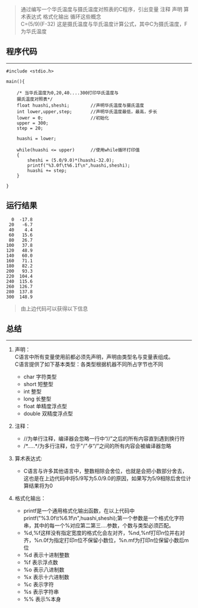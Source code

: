 > 通过编写一个华氏温度与摄氏温度对照表的C程序，引出变量 注释 声明 算术表达式 格式化输出 循环这些概念<br/>
C=(5/9)(F-32) 这是摄氏温度与华氏温度计算公式，其中C为摄氏温度，F为华氏温度


## 程序代码
---

    #include <stdio.h>
    
    main(){
    
        /* 当华氏温度为0,20,40....300打印华氏温度与
        摄氏温度对照表*/
        float huashi,sheshi;        //声明华氏温度与摄氏温度
		int lower,upper,step;       //声明华氏温度最低，最高，步长
		lower = 0;                  //初始化
		upper = 300;
		step = 20;

		huashi = lower;

		while(huashi <= upper)      //使用while循环打印值
		{
			sheshi = (5.0/9.0)*(huashi-32.0);
			printf("%3.0f\t%6.1f\n",huashi,sheshi);
			huashi += step;
		}
    
    }


## 运行结果


      0	 -17.8
     20	  -6.7
     40	   4.4
     60	  15.6
     80	  26.7
    100	  37.8
    120	  48.9
    140	  60.0
    160	  71.1
    180	  82.2
    200	  93.3
    220	 104.4
    240	 115.6
    260	 126.7
    280	 137.8
    300	 148.9

> 由上边代码可以获得以下信息
    
## 总结
---

1. 声明：<br/>
   C语言中所有变量使用前都必须先声明，声明由类型名与变量表组成。<br/>
   C语言提供了如下基本类型：各类型根据机器不同所占字节也不同<br/>
   * char   字符类型
   * short  短整型
   * int    整型
   * long   长整型
   * float  单精度浮点型
   * double 双精度浮点型
   
2. 注释：<br/>
    * //为单行注释，编译器会忽略一行中“//”之后的所有内容直到遇到换行符<br/>
    * /\*.....\*/为多行注释，位于"/*"与“*/”之间的所有内容会被编译器忽略

3. 算术表达式:<br/>
    * C语言与许多其他语言中，整数相除会舍位，也就是会把小数部分舍去，这也是在上边代码中将5/9写为5.0/9.0的原因，如果写为5/9相除后舍位计算结果将为0

4. 格式化输出：
    * printf是一个通用格式化输出函数，在以上代码中printf("%3.0f\t%6.1f\n",huashi,sheshi);第一个参数是一个格式化字符串，其中的每一个%对应第二第三....参数，个数与类型必须匹配。
    * %d,%f这样没有指定宽度的格式化会左对齐，%nd,%nf打印n位并右对齐，%n.0f为指定打印n位不保留小数位，%n.mf为打印n位保留小数后m位
    * %d 表示十进制整数
    * %f 表示浮点数
    * %o 表示八进制数
    * %x 表示十六进制数
    * %c 表示字符
    * %s 表示字符串
    * %% 表示%本身




   
    


